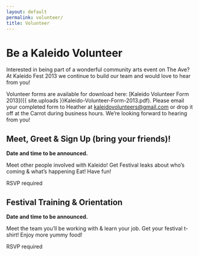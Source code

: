 ```yaml
---
layout: default
permalink: volunteer/
title: Volunteer
---
```


# Be a Kaleido Volunteer

Interested in being part of a wonderful community arts event on The Ave? At Kaleido Fest 2013 we continue to build our team and would love to hear from you!

Volunteer forms are available for download  here: [Kaleido Volunteer Form 2013]({{ site.uploads }}Kaleido-Volunteer-Form-2013.pdf). Please email your completed form to Heather at [kaleidovolunteers@gmail.com](mailto:kaleidovolunteers@gmail.com) or drop it off at the Carrot during business hours. We’re looking forward to hearing from you!


## Meet, Greet & Sign Up (bring your friends)!

**Date and time to be announced.**

Meet other people involved with Kaleido!
Get Festival leaks about who’s coming & what’s happening
Eat! Have fun!

RSVP required

## Festival Training & Orientation

**Date and time to be announced.**

Meet the team you’ll be working with & learn your job.
Get your festival t-shirt!
Enjoy more yummy food!

RSVP required

